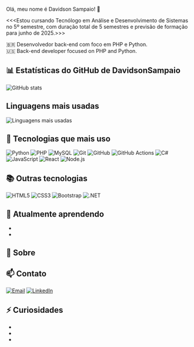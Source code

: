 Olá, meu nome é Davidson Sampaio! 👋

<<<Estou cursando Tecnólogo em Análise e Desenvolvimento de Sistemas no 5º semestre, com duração total de 5 semestres e previsão de formação para junho de 2025.>>>

🇧🇷 Desenvolvedor back-end com foco em PHP e Python.  
🇺🇸 Back-end developer focused on PHP and Python.

## 📊 Estatísticas do GitHub de DavidsonSampaio
![GitHub stats](https://github-readme-stats.vercel.app/api?username=D4vidson&show_icons=true&theme=midnight-blue)
</br>
## Linguagens mais usadas
![Linguagens mais usadas](https://github-readme-stats.vercel.app/api/top-langs/?username=D4vidson&layout=compact&theme=midnight-blue)

## 🚀 Tecnologias que mais uso

![Python](https://img.shields.io/badge/-Python-2D2D7D?style=flat&logo=python&logoColor=white)
![PHP](https://img.shields.io/badge/-PHP-005F73?style=flat&logo=php&logoColor=white)
![MySQL](https://img.shields.io/badge/-MySQL-0A9396?style=flat&logo=mysql&logoColor=white)
![Git](https://img.shields.io/badge/-Git-94D2BD?style=flat&logo=git&logoColor=black)
![GitHub](https://img.shields.io/badge/-GitHub-001219?style=flat&logo=github&logoColor=white)
![GitHub Actions](https://img.shields.io/badge/-GitHub%20Actions-3D5A80?style=flat&logo=githubactions&logoColor=white)
![C#](https://img.shields.io/badge/-C%23-5e60ce?style=flat&logo=csharp&logoColor=white)
![JavaScript](https://img.shields.io/badge/-JavaScript-ffb703?style=flat&logo=javascript&logoColor=black)
![React](https://img.shields.io/badge/-React-0077b6?style=flat&logo=react&logoColor=white)
![Node.js](https://img.shields.io/badge/-Node.js-38b000?style=flat&logo=nodedotjs&logoColor=white)


## 📚 Outras tecnologias

![HTML5](https://img.shields.io/badge/-HTML5-E34F26?style=flat&logo=html5&logoColor=white)
![CSS3](https://img.shields.io/badge/-CSS3-264653?style=flat&logo=css3&logoColor=white)
![Bootstrap](https://img.shields.io/badge/-Bootstrap-6A4C93?style=flat&logo=bootstrap&logoColor=white)
![.NET](https://img.shields.io/badge/-.NET-14213D?style=flat&logo=dotnet&logoColor=white)

## 🌱 Atualmente aprendendo

- 
- 

## 📌 Sobre


## 📫 Contato

[![Email](https://img.shields.io/badge/Email-davidsonsampaio08%40gmail.com-2A9D8F?style=for-the-badge&logo=gmail&logoColor=white)](mailto:davidsonsampaio08@gmail.com)
[![LinkedIn](https://img.shields.io/badge/LinkedIn-@davisonsampaio-264653?style=for-the-badge&logo=linkedin&logoColor=white)](https://linkedin.com/in/davidsonsampaio)

## ⚡ Curiosidades

- 
- 
- 
